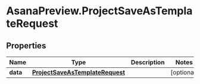 # AsanaPreview.ProjectSaveAsTemplateRequest

## Properties

Name | Type | Description | Notes
------------ | ------------- | ------------- | -------------
**data** | [**ProjectSaveAsTemplateRequest**](ProjectSaveAsTemplateRequest.md) |  | [optional] 


